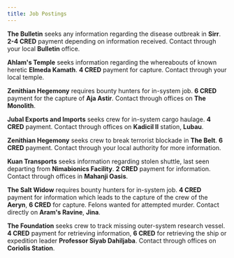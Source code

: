 ```yaml
---
title: Job Postings
---
```


**The Bulletin** seeks any information regarding the disease outbreak in **Sirr**. **2-4 CRED** payment depending on information received. Contact through your local **Bulletin** office.

**Ahlam's Temple** seeks information regarding the whereabouts of known heretic **Elmeda Kamath**. **4 CRED** payment for capture. Contact through your local temple.

**Zenithian Hegemony** requires bounty hunters for in-system job. **6 CRED** payment for the capture of **Aja Astir**. Contact through offices on **The Monolith**.

**Jubal Exports and Imports** seeks crew for in-system cargo haulage. **4 CRED** payment. Contact through offices on **Kadicil II** station, **Lubau**.

**Zenithian Hegemony** seeks crew to break terrorist blockade in **The Belt**. **6 CRED** payment. Contact through your local authority for more information.

**Kuan Transports** seeks information regarding stolen shuttle, last seen departing from **Nimabionics Facility**. **2 CRED** payment for information. Contact through offices in **Mahanji Oasis**.

**The Salt Widow** requires bounty hunters for in-system job. **4 CRED** payment for information which leads to the capture of the crew of the **Aeryn**, **6 CRED** for capture. Felons wanted for attempted murder. Contact directly on **Aram's Ravine**, **Jina**.

**The Foundation** seeks crew to track missing outer-system research vessel. **4 CRED** payment for retrieving information, **6 CRED** for retrieving the ship or expedition leader **Professor Siyab Dahiljaba**. Contact through offices on **Coriolis Station**.
